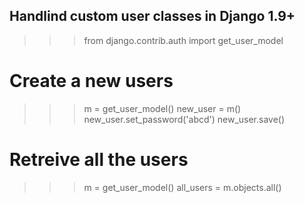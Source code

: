 Handlind custom user classes in Django 1.9+
----------------------------------------

>>> from django.contrib.auth import get_user_model

# Create a new users
>>> m = get_user_model()
>>> new_user = m()
>>> new_user.set_password('abcd')
>>> new_user.save()

# Retreive all the users
>>> m = get_user_model()
>>> all_users = m.objects.all()
